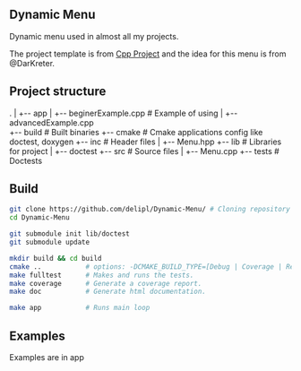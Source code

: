 ## Dynamic Menu
Dynamic menu used in almost all my projects.

The project template is from [Cpp Project](https://github.com/bsamseth/cpp-project) and the idea for this menu is from @DarKreter.

## Project structure
.
|
+-- app
|   +-- beginerExample.cpp    # Example of using
|   +-- advancedExample.cpp   
+-- build         # Built binaries
+-- cmake         # Cmake applications config like doctest, doxygen
+-- inc           # Header files
|   +-- Menu.hpp
+-- lib           # Libraries for project
|   +-- doctest
+-- src           # Source files
|   +-- Menu.cpp
+-- tests         # Doctests


## Build

```bash
git clone https://github.com/delipl/Dynamic-Menu/ # Cloning repository
cd Dynamic-Menu

git submodule init lib/doctest
git submodule update

mkdir build && cd build
cmake ..           # options: -DCMAKE_BUILD_TYPE=[Debug | Coverage | Release], Debug is default
make fulltest      # Makes and runs the tests.
make coverage      # Generate a coverage report.
make doc           # Generate html documentation.

make app           # Runs main loop
```

## Examples
Examples are in app
